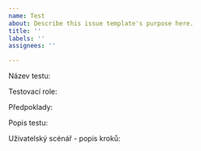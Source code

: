 ```yaml
---
name: Test
about: Describe this issue template's purpose here.
title: ''
labels: ''
assignees: ''

---
```


Název testu:


Testovací role:

Předpoklady:

Popis testu:

Uživatelský scénář - popis kroků:
